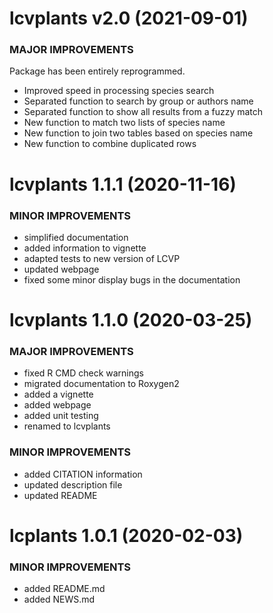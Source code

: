 lcvplants v2.0 (2021-09-01)
=========================
### MAJOR IMPROVEMENTS
Package has been entirely reprogrammed. 
  * Improved speed in processing species search 
  * Separated function to search by group or authors name
  * Separated function to show all results from a fuzzy match
  * New function to match two lists of species name
  * New function to join two tables based on species name
  * New function to combine duplicated rows

lcvplants 1.1.1 (2020-11-16)
=========================
### MINOR IMPROVEMENTS
  * simplified documentation
  * added information to vignette
  * adapted tests to new version of LCVP
  * updated webpage
  * fixed some minor display bugs in the documentation
  
lcvplants 1.1.0 (2020-03-25)
=========================
### MAJOR IMPROVEMENTS
  * fixed R CMD check warnings
  * migrated documentation to Roxygen2
  * added a vignette
  * added webpage
  * added unit testing
  * renamed to lcvplants

### MINOR IMPROVEMENTS
  * added CITATION information
  * updated description file
  * updated README

lcplants 1.0.1 (2020-02-03)
=========================
### MINOR IMPROVEMENTS
  * added README.md
  * added NEWS.md
  
